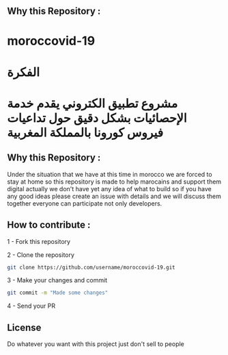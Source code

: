 ## Why this Repository :

# moroccovid-19

# الفكرة

مشروع تطبيق الكتروني يقدم خدمة الإحصائيات بشكل دقيق حول تداعيات فيروس كورونا بالمملكة المغربية
=======
## Why this Repository :

Under the situation that we have at this time in morocco we are forced to stay at home so this repository
is made to help marocains and support them digital actually we don't have yet any idea of what to build
so if you have any good ideas please create an issue with details and we will discuss them together everyone can participate not only developers.

## How to contribute :

1 - Fork this repository

2 - Clone the repository

```bash
git clone https://github.com/username/moroccovid-19.git
```
3 - Make your changes and commit 
```bash
git commit -m "Made some changes"
```
4 - Send your PR

## License

Do whatever you want with this project just don't sell to people
